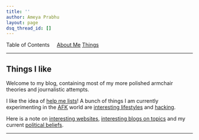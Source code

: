 ```yaml
---
title: ''
author: Ameya Prabhu
layout: page
dsq_thread_id: []
---
```

Table of Contents     [About Me](#aboutme) [Things ]()

---

## <a name="aboutme" id="aboutme"></a>Things I like

Welcome to my blog, containing most of my more polished armchair theories and journalistic attempts.

I like the idea of [help me lists](https://bayesianconspirator.github.io/blog/help_me/)! A bunch of things I am currently experimenting in the [AFK](https://www.grammarly.com/blog/afk-meaning/) world are [interesting lifestyles](https://bayesianconspirator.github.io/blog/) and [hacking](https://bayesianconspirator.github.io/blog/).

Here is a note on [interesting websites](), [interesting blogs on topics]() and my current [political beliefs]().

---
